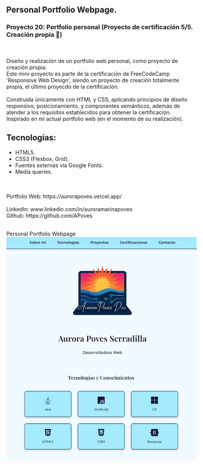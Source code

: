 ## Personal Portfolio Webpage.
### Proyecto 20: Portfolio personal (Proyecto de certificación 5/5. Creación propia 🎯)
<br>
<br>
Diseño y realización de un portfolio web personal, como proyecto de creación propia.
<br>
Este mini-proyecto es parte de la certificación de FreeCodeCamp 'Responsive Web Design', siendo un proyecto de creación totalmente propia, el último proyecdo de la certificación.
<br>
<br>
Construida únicamente con HTML y CSS, aplicando principios de diseño responsivo, posicionamiento, y componentes semánticos, además de atender a los requisitos establecidos para obtener la certificación.
<br>
Inspirado en mi actual portfolio web (en el momento de su realización).
<br>

## Tecnologías:
- HTML5.
- CSS3 (Flexbox, Grid).
- Fuentes externas vía Google Fonts.
- Media queries.

<br>
<br>
Portfolio Web: https://aurorapoves.vercel.app/
<br>
<br>
LinkedIn: www.linkedin.com/in/auroramarinapoves
<br>
Github: https://github.com/APoves
<br>
<br>

Personal Portfolio Webpage
![Personal Portfolio Webpage](https://github.com/APoves/Responsive-Web-Design/blob/main/20.%20Personal%20Portfolio%20Webpage/portfolio.jpg)
<br>
